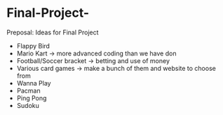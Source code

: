 # Final-Project-
Preposal: Ideas for Final Project 
-	Flappy Bird 
-	Mario Kart → more advanced coding than we have don
-	Football/Soccer bracket → betting and use of money
-	Various card games → make a bunch of them and website to choose from 
-	Wanna Play
-	Pacman
-	Ping Pong
-	Sudoku
